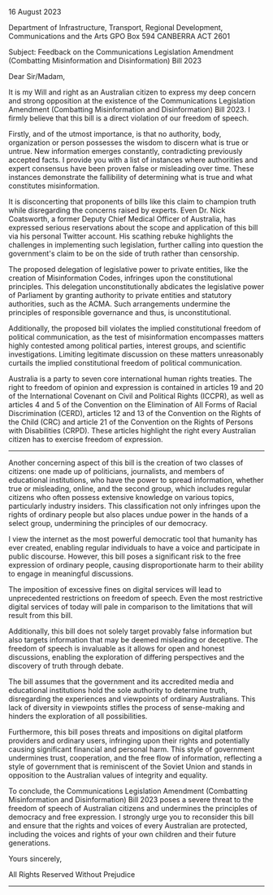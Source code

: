16 August 2023

Department of Infrastructure, Transport, Regional Development, Communications and the Arts
GPO Box 594
CANBERRA ACT 2601

Subject: Feedback on the Communications Legislation Amendment (Combatting Misinformation and Disinformation) Bill
2023

Dear Sir/Madam,

It is my Will and right as an Australian citizen to express my deep concern and strong opposition at the existence of the
Communications Legislation Amendment (Combatting Misinformation and Disinformation) Bill 2023. I firmly believe
that this bill is a direct violation of our freedom of speech.

Firstly, and of the utmost importance, is that no authority, body, organization or person possesses the wisdom to discern
what is true or untrue. New information emerges constantly, contradicting previously accepted facts. I provide you with
a list of instances where authorities and expert consensus have been proven false or misleading over time. These
instances demonstrate the fallibility of determining what is true and what constitutes misinformation.

It is disconcerting that proponents of bills like this claim to champion truth while disregarding the concerns raised by
experts. Even Dr. Nick Coatsworth, a former Deputy Chief Medical Officer of Australia, has expressed serious
reservations about the scope and application of this bill via his personal Twitter account. His scathing rebuke highlights
the challenges in implementing such legislation, further calling into question the government's claim to be on the side of
truth rather than censorship.

The proposed delegation of legislative power to private entities, like the creation of Misinformation Codes, infringes
upon the constitutional principles. This delegation unconstitutionally abdicates the legislative power of Parliament by
granting authority to private entities and statutory authorities, such as the ACMA. Such arrangements undermine the
principles of responsible governance and thus, is unconstitutional.

Additionally, the proposed bill violates the implied constitutional freedom of political communication, as the test of
misinformation encompasses matters highly contested among political parties, interest groups, and scientific
investigations. Limiting legitimate discussion on these matters unreasonably curtails the implied constitutional freedom
of political communication.

Australia is a party to seven core international human rights treaties. The right to freedom of opinion and expression is
contained in articles 19 and 20 of the International Covenant on Civil and Political Rights (ICCPR), as well as articles 4 and
5 of the Convention on the Elimination of All Forms of Racial Discrimination (CERD), articles 12 and 13 of the Convention
on the Rights of the Child (CRC) and article 21 of the Convention on the Rights of Persons with Disabilities (CRPD). These
articles highlight the right every Australian citizen has to exercise freedom of expression.


-----

Another concerning aspect of this bill is the creation of two classes of citizens: one made up of politicians, journalists,
and members of educational institutions, who have the power to spread information, whether true or misleading,
online, and the second group, which includes regular citizens who often possess extensive knowledge on various topics,
particularly industry insiders. This classification not only infringes upon the rights of ordinary people but also places
undue power in the hands of a select group, undermining the principles of our democracy.

I view the internet as the most powerful democratic tool that humanity has ever created, enabling regular individuals to
have a voice and participate in public discourse. However, this bill poses a significant risk to the free expression of
ordinary people, causing disproportionate harm to their ability to engage in meaningful discussions.

The imposition of excessive fines on digital services will lead to unprecedented restrictions on freedom of speech. Even
the most restrictive digital services of today will pale in comparison to the limitations that will result from this bill.

Additionally, this bill does not solely target provably false information but also targets information that may be deemed
misleading or deceptive. The freedom of speech is invaluable as it allows for open and honest discussions, enabling the
exploration of differing perspectives and the discovery of truth through debate.

The bill assumes that the government and its accredited media and educational institutions hold the sole authority to
determine truth, disregarding the experiences and viewpoints of ordinary Australians. This lack of diversity in viewpoints
stifles the process of sense-making and hinders the exploration of all possibilities.

Furthermore, this bill poses threats and impositions on digital platform providers and ordinary users, infringing upon
their rights and potentially causing significant financial and personal harm. This style of government undermines trust,
cooperation, and the free flow of information, reflecting a style of government that is reminiscent of the Soviet Union
and stands in opposition to the Australian values of integrity and equality.

To conclude, the Communications Legislation Amendment (Combatting Misinformation and Disinformation) Bill 2023
poses a severe threat to the freedom of speech of Australian citizens and undermines the principles of democracy and
free expression. I strongly urge you to reconsider this bill and ensure that the rights and voices of every Australian are
protected, including the voices and rights of your own children and their future generations.

Yours sincerely,

All Rights Reserved Without Prejudice


-----

